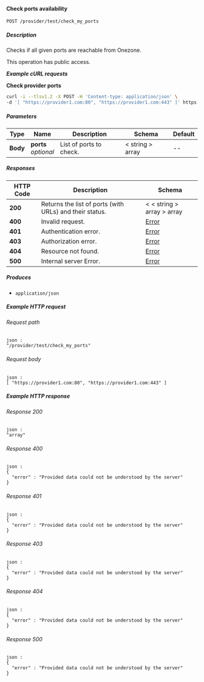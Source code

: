 
<a name="check_my_ports"></a>
#### Check ports availability
```
POST /provider/test/check_my_ports
```


##### Description
Checks if all given ports are reachable from Onezone.

This operation has public access.

***Example cURL requests***

**Check provider ports**
```bash
curl -i --tlsv1.2 -X POST -H 'Content-type: application/json' \
-d '[ "https://provider1.com:80", "https://provider1.com:443" ]' https://$HOST:8443/api/v3/onezone/provider/test/check_my_ports
```


##### Parameters

|Type|Name|Description|Schema|Default|
|---|---|---|---|---|
|**Body**|**ports**  <br>*optional*|List of ports to check.|< string > array|--|


##### Responses

|HTTP Code|Description|Schema|
|---|---|---|
|**200**|Returns the list of ports (with URLs) and their status.|< < string > array > array|
|**400**|Invalid request.|[Error](../definitions/Error.md#error)|
|**401**|Authentication error.|[Error](../definitions/Error.md#error)|
|**403**|Authorization error.|[Error](../definitions/Error.md#error)|
|**404**|Resource not found.|[Error](../definitions/Error.md#error)|
|**500**|Internal server Error.|[Error](../definitions/Error.md#error)|


##### Produces

* `application/json`


##### Example HTTP request

###### Request path
```
json :
"/provider/test/check_my_ports"
```


###### Request body
```
json :
[ "https://provider1.com:80", "https://provider1.com:443" ]
```


##### Example HTTP response

###### Response 200
```
json :
"array"
```


###### Response 400
```
json :
{
  "error" : "Provided data could not be understood by the server"
}
```


###### Response 401
```
json :
{
  "error" : "Provided data could not be understood by the server"
}
```


###### Response 403
```
json :
{
  "error" : "Provided data could not be understood by the server"
}
```


###### Response 404
```
json :
{
  "error" : "Provided data could not be understood by the server"
}
```


###### Response 500
```
json :
{
  "error" : "Provided data could not be understood by the server"
}
```



